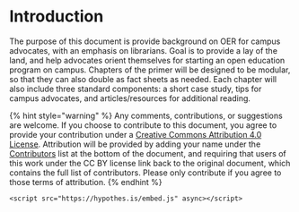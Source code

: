 # Introduction

The purpose of this document is provide background on OER for campus advocates, with an emphasis on librarians. Goal is to provide a lay of the land, and help advocates orient themselves for starting an open education program on campus. Chapters of the primer will be designed to be modular, so that they can also double as fact sheets as needed. Each chapter will also include three standard components: a short case study, tips for campus advocates, and articles/resources for additional reading.

{% hint style="warning" %}
Any comments, contributions, or suggestions are welcome. If you choose to contribute to this document, you agree to provide your contribution under a [Creative Commons Attribution 4.0 License](https://creativecommons.org/licenses/by/4.0/). Attribution will be provided by adding your name under the [Contributors](https://docs.google.com/document/d/1iqaDI04UO9NoAmK9kCtJLVBopgB_68uoRt6R0FMDKlM/edit#heading=h.7mc1p9enigdq) list at the bottom of the document, and requiring that users of this work under the CC BY license link back to the original document, which contains the full list of contributors. Please only contribute if you agree to those terms of attribution.
{% endhint %}

```markup
<script src="https://hypothes.is/embed.js" async></script>
```



```javascript

```



